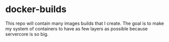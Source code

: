 # docker-builds

This repo will contain many images builds that I create.  The goal is to make my system of containers to have as few layers as possible because servercore is so big.  

